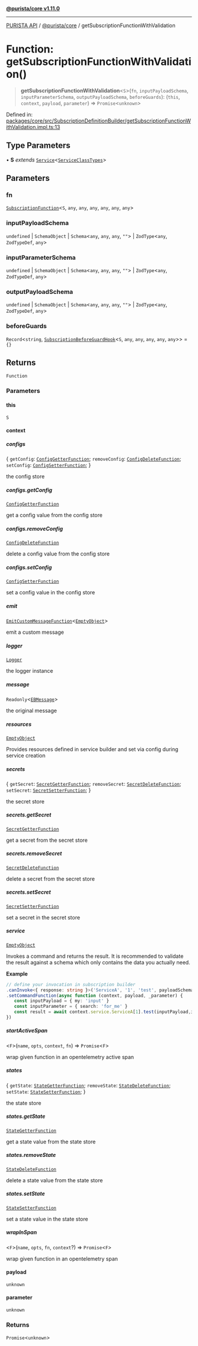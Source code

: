[**@purista/core v1.11.0**](../README.md)

***

[PURISTA API](../../../packages.md) / [@purista/core](../README.md) / getSubscriptionFunctionWithValidation

# Function: getSubscriptionFunctionWithValidation()

> **getSubscriptionFunctionWithValidation**\<`S`\>(`fn`, `inputPayloadSchema`, `inputParameterSchema`, `outputPayloadSchema`, `beforeGuards`): (`this`, `context`, `payload`, `parameter`) => `Promise`\<`unknown`\>

Defined in: [packages/core/src/SubscriptionDefinitionBuilder/getSubscriptionFunctionWithValidation.impl.ts:13](https://github.com/puristajs/purista/blob/master/packages/core/src/SubscriptionDefinitionBuilder/getSubscriptionFunctionWithValidation.impl.ts#L13)

## Type Parameters

• **S** *extends* [`Service`](../classes/Service.md)\<[`ServiceClassTypes`](../type-aliases/ServiceClassTypes.md)\>

## Parameters

### fn

[`SubscriptionFunction`](../type-aliases/SubscriptionFunction.md)\<`S`, `any`, `any`, `any`, `any`, `any`, `any`\>

### inputPayloadSchema

`undefined` | `SchemaObject` | `Schema`\<`any`, `any`, `any`, `""`\> | `ZodType`\<`any`, `ZodTypeDef`, `any`\>

### inputParameterSchema

`undefined` | `SchemaObject` | `Schema`\<`any`, `any`, `any`, `""`\> | `ZodType`\<`any`, `ZodTypeDef`, `any`\>

### outputPayloadSchema

`undefined` | `SchemaObject` | `Schema`\<`any`, `any`, `any`, `""`\> | `ZodType`\<`any`, `ZodTypeDef`, `any`\>

### beforeGuards

`Record`\<`string`, [`SubscriptionBeforeGuardHook`](../type-aliases/SubscriptionBeforeGuardHook.md)\<`S`, `any`, `any`, `any`, `any`, `any`\>\> = `{}`

## Returns

`Function`

### Parameters

#### this

`S`

#### context

##### configs

\{ `getConfig`: [`ConfigGetterFunction`](../type-aliases/ConfigGetterFunction.md); `removeConfig`: [`ConfigDeleteFunction`](../type-aliases/ConfigDeleteFunction.md); `setConfig`: [`ConfigSetterFunction`](../type-aliases/ConfigSetterFunction.md); \}

the config store

##### configs.getConfig

[`ConfigGetterFunction`](../type-aliases/ConfigGetterFunction.md)

get a config value from the config store

##### configs.removeConfig

[`ConfigDeleteFunction`](../type-aliases/ConfigDeleteFunction.md)

delete a config value from the config store

##### configs.setConfig

[`ConfigSetterFunction`](../type-aliases/ConfigSetterFunction.md)

set a config value in the config store

##### emit

[`EmitCustomMessageFunction`](../type-aliases/EmitCustomMessageFunction.md)\<[`EmptyObject`](../type-aliases/EmptyObject.md)\>

emit a custom message

##### logger

[`Logger`](../classes/Logger.md)

the logger instance

##### message

`Readonly`\<[`EBMessage`](../type-aliases/EBMessage.md)\>

the original message

##### resources

[`EmptyObject`](../type-aliases/EmptyObject.md)

Provides resources defined in service builder and set via config during service creation

##### secrets

\{ `getSecret`: [`SecretGetterFunction`](../type-aliases/SecretGetterFunction.md); `removeSecret`: [`SecretDeleteFunction`](../type-aliases/SecretDeleteFunction.md); `setSecret`: [`SecretSetterFunction`](../type-aliases/SecretSetterFunction.md); \}

the secret store

##### secrets.getSecret

[`SecretGetterFunction`](../type-aliases/SecretGetterFunction.md)

get a secret from the secret store

##### secrets.removeSecret

[`SecretDeleteFunction`](../type-aliases/SecretDeleteFunction.md)

delete a secret from the secret store

##### secrets.setSecret

[`SecretSetterFunction`](../type-aliases/SecretSetterFunction.md)

set a secret in the secret store

##### service

[`EmptyObject`](../type-aliases/EmptyObject.md)

Invokes a command and returns the result.
It is recommended to validate the result against a schema which only contains the data you actually need.

**Example**

```typescript
// define your invocation in subscription builder
.canInvoke<{ response: string }>('ServiceA', '1', 'test', payloadSchema, parameterSchema)
.setCommandFunction(async function (context, payload, _parameter) {
   const inputPayload = { my: 'input' }
   const inputParameter = { search: 'for_me' }
   const result = await context.service.ServiceA[1].test(inputPayload,inputParameter)
})
```

##### startActiveSpan

\<`F`\>(`name`, `opts`, `context`, `fn`) => `Promise`\<`F`\>

wrap given function in an opentelemetry active span

##### states

\{ `getState`: [`StateGetterFunction`](../type-aliases/StateGetterFunction.md); `removeState`: [`StateDeleteFunction`](../type-aliases/StateDeleteFunction.md); `setState`: [`StateSetterFunction`](../type-aliases/StateSetterFunction.md); \}

the state store

##### states.getState

[`StateGetterFunction`](../type-aliases/StateGetterFunction.md)

get a state value from the state store

##### states.removeState

[`StateDeleteFunction`](../type-aliases/StateDeleteFunction.md)

delete a state value from the state store

##### states.setState

[`StateSetterFunction`](../type-aliases/StateSetterFunction.md)

set a state value in the state store

##### wrapInSpan

\<`F`\>(`name`, `opts`, `fn`, `context`?) => `Promise`\<`F`\>

wrap given function in an opentelemetry span

#### payload

`unknown`

#### parameter

`unknown`

### Returns

`Promise`\<`unknown`\>
